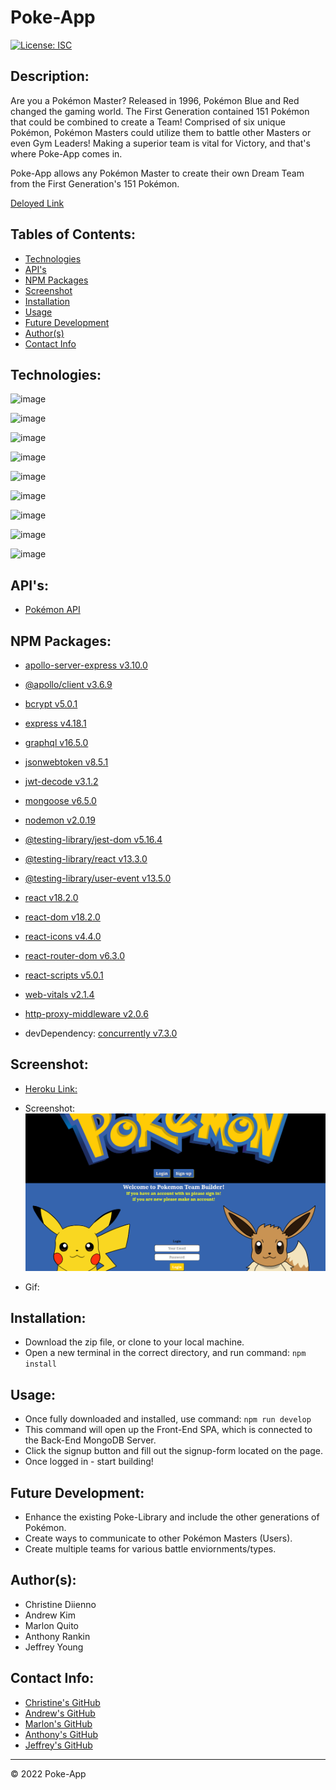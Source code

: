 # Poke-App
[![License: ISC](https://img.shields.io/badge/License-ISC-blue.svg)](https://opensource.org/licenses/ISC)

## Description:
Are you a Pokémon Master? Released in 1996, Pokémon Blue and Red changed the gaming world. The First Generation contained 151 Pokémon that could be combined to create a Team! Comprised of six unique Pokémon, Pokémon Masters could utilize them to battle other Masters or even Gym Leaders! Making a superior team is vital for Victory, and that's where Poke-App comes in.

Poke-App allows any Pokémon Master to create their own Dream Team from the First Generation's 151 Pokémon. 

[Deloyed Link](https://best-team-poke-app.herokuapp.com/)

## Tables of Contents:
* [Technologies](#technologies)
* [API's](#apis)
* [NPM Packages](#npm-packages)
* [Screenshot](#screenshot)
* [Installation](#installation)
* [Usage](#usage)
* [Future Development](#future-development)
* [Author(s)](#authors)
* [Contact Info](#contact-info)

## Technologies:
![image](https://img.shields.io/badge/HTML5-E34F26?style=for-the-badge&logo=html5&logoColor=white)

![image](https://img.shields.io/badge/CSS3-1572B6?style=for-the-badge&logo=css3&logoColor=white)

![image](https://img.shields.io/badge/JavaScript-323330?style=for-the-badge&logo=javascript&logoColor=F7DF1E)

![image](https://img.shields.io/badge/MongoDB-4EA94B?style=for-the-badge&logo=mongodb&logoColor=white)

![image](https://img.shields.io/badge/Express.js-000000?style=for-the-badge&logo=express&logoColor=white)

![image](https://img.shields.io/badge/React-20232A?style=for-the-badge&logo=react&logoColor=61DAFB)

![image](https://img.shields.io/badge/Node.js-339933?style=for-the-badge&logo=nodedotjs&logoColor=white)

![image](https://img.shields.io/badge/Apollo%20GraphQL-311C87?&style=for-the-badge&logo=Apollo%20GraphQL&logoColor=white)

![image](https://img.shields.io/badge/JWT-000000?style=for-the-badge&logo=JSON%20web%20tokens&logoColor=white)


## API's:
* [Pokémon API](https://pokeapi.co/)

## NPM Packages:
* [apollo-server-express v3.10.0](https://www.npmjs.com/package/apollo-server-express)
* [@apollo/client v3.6.9](https://www.npmjs.com/package/@apollo/client)
* [bcrypt v5.0.1](https://www.npmjs.com/package/bcrypt)
* [express v4.18.1](https://www.npmjs.com/package/express)
* [graphql v16.5.0](https://www.npmjs.com/package/graphql)
* [jsonwebtoken v8.5.1](https://www.npmjs.com/package/jsonwebtoken)
* [jwt-decode v3.1.2](https://www.npmjs.com/package/jwt-decode)
* [mongoose v6.5.0](https://www.npmjs.com/package/mongoose/v/6.5.0)
* [nodemon v2.0.19](https://www.npmjs.com/package/nodemon)
* [@testing-library/jest-dom v5.16.4](https://www.npmjs.com/package/@testing-library/jest-dom)
* [@testing-library/react v13.3.0](https://www.npmjs.com/package/@testing-library/react)
* [@testing-library/user-event v13.5.0](https://www.npmjs.com/package/@testing-library/user-event/v/13.5.0)
* [react v18.2.0](https://www.npmjs.com/package/react)
* [react-dom v18.2.0](https://www.npmjs.com/package/react-dom)
* [react-icons v4.4.0](https://www.npmjs.com/package/react-icons)
* [react-router-dom v6.3.0](https://www.npmjs.com/package/react-router-dom)
* [react-scripts v5.0.1](https://www.npmjs.com/package/react-scripts)
* [web-vitals v2.1.4](https://www.npmjs.com/package/web-vitals)
* [http-proxy-middleware v2.0.6](https://www.npmjs.com/package/http-proxy-middleware)

* devDependency: [concurrently v7.3.0](https://www.npmjs.com/package/concurrently)

## Screenshot:
* [Heroku Link:](https://best-team-poke-app.herokuapp.com/)

* Screenshot:
![Homepage Screenshot of Poke App - the Gen 1 Poke Team Builder](./client/src/assets/Poke%20App-Screenshot.PNG)

* Gif:


## Installation:
* Download the zip file, or clone to your local machine.
* Open a new terminal in the correct directory, and run command: `npm install`

## Usage:
* Once fully downloaded and installed, use command: `npm run develop`
* This command will open up the Front-End SPA, which is connected to the Back-End MongoDB Server.
* Click the signup button and fill out the signup-form located on the page.
* Once logged in - start building!

## Future Development:
* Enhance the existing Poke-Library and include the other generations of Pokémon.
* Create ways to communicate to other Pokémon Masters (Users).
* Create multiple teams for various battle enviornments/types.

## Author(s):
* Christine Diienno
* Andrew Kim
* Marlon Quito
* Anthony Rankin
* Jeffrey Young

## Contact Info:
* [Christine's GitHub](https://github.com/mrsdno)
* [Andrew's GitHub](https://github.com/AndrewKim123)
* [Marlon's GitHub](https://github.com/A-Wonderfull-Galaxy)
* [Anthony's GitHub](https://github.com/arankin7)
* [Jeffrey's GitHub](https://github.com/jeffymiyoung)

---
© 2022 Poke-App